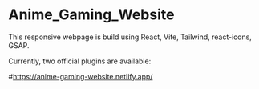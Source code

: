 # Anime_Gaming_Website

This responsive webpage is build using React, Vite, Tailwind, react-icons, GSAP.

Currently, two official plugins are available:

#https://anime-gaming-website.netlify.app/
